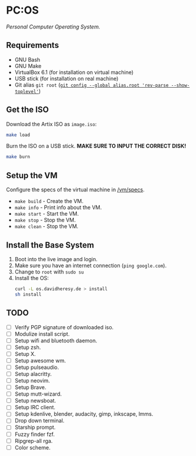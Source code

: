 # PC:OS

*Personal Computer Operating System.*

## Requirements

- GNU Bash
- GNU Make
- VirtualBox 6.1 (for installation on virtual machine)
- USB stick (for installation on real machine)
- Git alias `git root` ([`git config --global alias.root 'rev-parse --show-toplevel'`](https://stackoverflow.com/a/957978))


## Get the ISO

Download the Artix ISO as `image.iso`:

```bash
make load
```

Burn the ISO on a USB stick.
**MAKE SURE TO INPUT THE CORRECT DISK!**

```bash
make burn
```

## Setup the VM

Configure the specs of the virtual machine in [/vm/specs](./vm/specs).

- `make build` - Create the VM.
- `make info` - Print info about the VM.
- `make start` - Start the VM.
- `make stop` - Stop the VM.
- `make clean` - Stop the VM.

## Install the Base System

1. Boot into the live image and login.
2. Make sure you have an internet connection (`ping google.com`).
3. Change to `root` with `sudo su`
4. Install the OS:
   ```bash
   curl -L os.davidheresy.de > install
   sh install
   ```

## TODO

- [ ] Verify PGP signature of downloaded iso.
- [ ] Modulize install script.
- [ ] Setup wifi and bluetooth daemon.
- [ ] Setup zsh.
- [ ] Setup X.
- [ ] Setup awesome wm.
- [ ] Setup pulseaudio.
- [ ] Setup alacritty.
- [ ] Setup neovim.
- [ ] Setup Brave.
- [ ] Setup mutt-wizard.
- [ ] Setup newsboat.
- [ ] Setup IRC client.
- [ ] Setup kdenlive, blender, audacity, gimp, inkscape, lmms.
- [ ] Drop down terminal.
- [ ] Starship prompt.
- [ ] Fuzzy finder fzf.
- [ ] Ripgrep-all rga.
- [ ] Color scheme.
